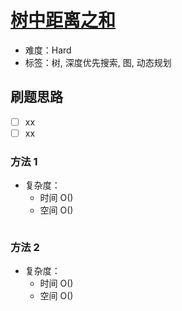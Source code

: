# [树中距离之和](https://leetcode-cn.com/problems/sum-of-distances-in-tree/)

- 难度：Hard
- 标签：树, 深度优先搜索, 图, 动态规划

## 刷题思路

- [ ] xx
- [ ] xx

### 方法 1

- 复杂度：
    - 时间 O()
    - 空间 O()

``` js

```

### 方法 2

- 复杂度：
    - 时间 O()
    - 空间 O()

``` js

```

